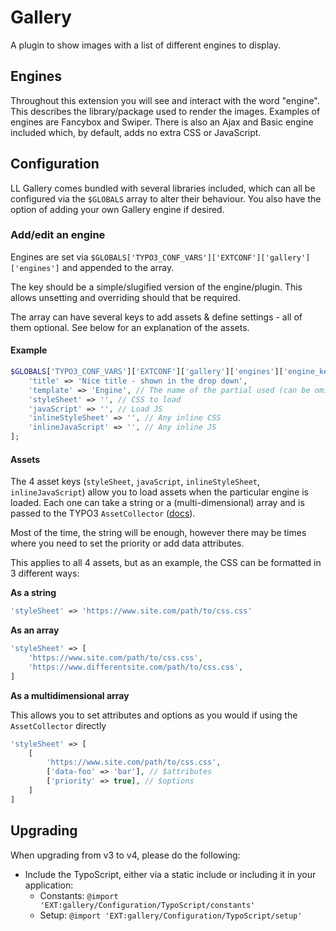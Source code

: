 # Gallery

A plugin to show images with a list of different engines to display.

## Engines

Throughout this extension you will see and interact with the word "engine". This describes the library/package used to render the images. Examples of engines are Fancybox and Swiper. There is also an Ajax and Basic engine included which, by default, adds no extra CSS or JavaScript.

## Configuration

LL Gallery comes bundled with several libraries included, which can all be configured via the `$GLOBALS` array to alter their behaviour. You also have the option of adding your own Gallery engine if desired.

### Add/edit an engine

Engines are set via `$GLOBALS['TYPO3_CONF_VARS']['EXTCONF']['gallery']['engines']` and appended to the array.

The key should be a simple/slugified version of the engine/plugin. This allows unsetting and overriding should that be required.

The array can have several keys to add assets & define settings - all of them optional. See below for an explanation of the assets.

#### Example

```php
$GLOBALS['TYPO3_CONF_VARS']['EXTCONF']['gallery']['engines']['engine_key'] = [
    'title' => 'Nice title - shown in the drop down',
    'template' => 'Engine', // The name of the partial used (can be omitted to use the "Basic" one)
    'styleSheet' => '', // CSS to load
    'javaScript' => '', // Load JS
    'inlineStyleSheet' => '', // Any inline CSS
    'inlineJavaScript' => '', // Any inline JS
];
```

#### Assets

The 4 asset keys (`styleSheet`, `javaScript`, `inlineStyleSheet`, `inlineJavaScript`) allow you to load assets when the particular engine is loaded. Each one can take a string or a (multi-dimensional) array and is passed to the TYPO3 `AssetCollector` ([docs](https://docs.typo3.org/m/typo3/reference-coreapi/main/en-us/ApiOverview/Assets/Index.html#asset-collector)).

Most of the time, the string will be enough, however there may be times where you need to set the priority or add data attributes.

This applies to all 4 assets, but as an example, the CSS can be formatted in 3 different ways:

**As a string**

```php
'styleSheet' => 'https://www.site.com/path/to/css.css'
```

**As an array**

```php
'styleSheet' => [
    'https://www.site.com/path/to/css.css',
    'https://www.differentsite.com/path/to/css.css',
]
```

**As a multidimensional array**

This allows you to set attributes and options as you would if using the `AssetCollector` directly

```php
'styleSheet' => [
    [
        'https://www.site.com/path/to/css.css',
        ['data-foo' => 'bar'], // $attributes
        ['priority' => true], // $options
    ]
]
```


## Upgrading

When upgrading from v3 to v4, please do the following:

- Include the TypoScript, either via a static include or including it in your application:
    - Constants: `@import 'EXT:gallery/Configuration/TypoScript/constants'`
    - Setup: `@import 'EXT:gallery/Configuration/TypoScript/setup'`

